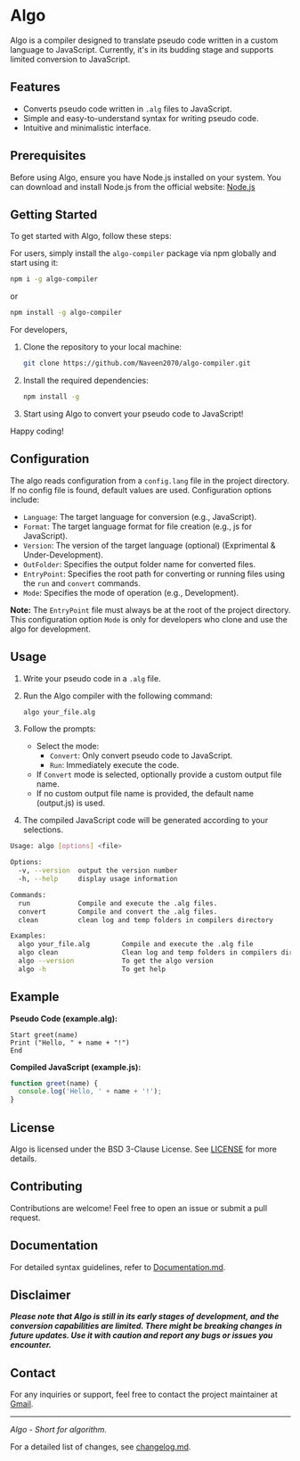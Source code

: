 # Algo

Algo is a compiler designed to translate pseudo code written in a custom language to JavaScript. Currently, it's in its budding stage and supports limited conversion to JavaScript.

## Features

- Converts pseudo code written in `.alg` files to JavaScript.
- Simple and easy-to-understand syntax for writing pseudo code.
- Intuitive and minimalistic interface.

## Prerequisites

Before using Algo, ensure you have Node.js installed on your system. You can download and install Node.js from the official website: [Node.js](https://nodejs.org/)

## Getting Started

To get started with Algo, follow these steps:

For users, simply install the `algo-compiler` package via npm globally and start using it:

```bash
npm i -g algo-compiler
```

or

```bash
npm install -g algo-compiler
```

For developers,

1. Clone the repository to your local machine:

   ```bash
   git clone https://github.com/Naveen2070/algo-compiler.git
   ```

2. Install the required dependencies:

   ```bash
   npm install -g
   ```

3. Start using Algo to convert your pseudo code to JavaScript!

Happy coding!

## Configuration

The algo reads configuration from a `config.lang` file in the project directory. If no config file is found, default values are used. Configuration options include:

- `Language`: The target language for conversion (e.g., JavaScript).
- `Format`: The target language format for file creation (e.g., js for JavaScript).
- `Version`: The version of the target language (optional) (Exprimental & Under-Development).
- `OutFolder`: Specifies the output folder name for converted files.
- `EntryPoint`: Specifies the root path for converting or running files using the `run` and `convert` commands.
- `Mode`: Specifies the mode of operation (e.g., Development).

**Note:** The `EntryPoint` file must always be at the root of the project directory. This configuration option `Mode` is only for developers who clone and use the algo for development.

## Usage

1. Write your pseudo code in a `.alg` file.
2. Run the Algo compiler with the following command:

   ```bash
   algo your_file.alg
   ```

3. Follow the prompts:

   - Select the mode:
     - `Convert`: Only convert pseudo code to JavaScript.
     - `Run`: Immediately execute the code.
   - If `Convert` mode is selected, optionally provide a custom output file name.
   - If no custom output file name is provided, the default name (output.js) is used.

4. The compiled JavaScript code will be generated according to your selections.

```bash
Usage: algo [options] <file>

Options:
  -v, --version  output the version number
  -h, --help     display usage information

Commands:
  run            Compile and execute the .alg files.
  convert        Compile and convert the .alg files.
  clean          clean log and temp folders in compilers directory

Examples:
  algo your_file.alg        Compile and execute the .alg file
  algo clean                Clean log and temp folders in compilers directory
  algo --version            To get the algo version
  algo -h                   To get help
```

## Example

**Pseudo Code (example.alg):**

```
Start greet(name)
Print ("Hello, " + name + "!")
End
```

**Compiled JavaScript (example.js):**

```javascript
function greet(name) {
  console.log('Hello, ' + name + '!');
}
```

## License

Algo is licensed under the BSD 3-Clause License. See [LICENSE](LICENSE) for more details.

## Contributing

Contributions are welcome! Feel free to open an issue or submit a pull request.

## Documentation

For detailed syntax guidelines, refer to [Documentation.md](Documentation.md).

## Disclaimer

**_Please note that Algo is still in its early stages of development, and the conversion capabilities are limited. There might be breaking changes in future updates. Use it with caution and report any bugs or issues you encounter._**

## Contact

For any inquiries or support, feel free to contact the project maintainer at [Gmail](mailto:naveenrameshcud@gmail.com).

---

_Algo - Short for algorithm._

For a detailed list of changes, see [changelog.md](changelog.md).
